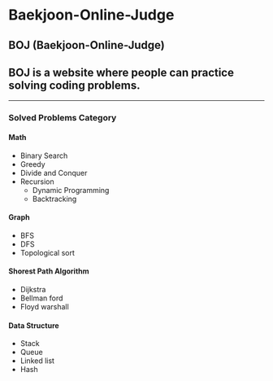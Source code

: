 # Baekjoon-Online-Judge

## BOJ (Baekjoon-Online-Judge)
## BOJ is a website where people can practice solving coding problems. 
---
### Solved Problems Category

#### Math
- Binary Search
- Greedy
- Divide and Conquer
- Recursion
  - Dynamic Programming 
  - Backtracking

#### Graph
- BFS
- DFS
- Topological sort

#### Shorest Path Algorithm
- Dijkstra
- Bellman ford
- Floyd warshall 


#### Data Structure
- Stack
- Queue
- Linked list
- Hash
